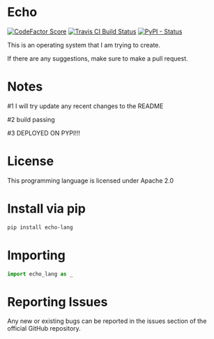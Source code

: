 # Echo

[![CodeFactor Score](https://www.codefactor.io/repository/github/elemental9/echo/badge?style=for-the-badge)](https://www.codefactor.io/repository/github/elemental9/echo)
[![Travis CI Build Status](https://img.shields.io/travis/com/elemental9/Echo/master.svg?style=for-the-badge)](https://travis-ci.com/elemental9/Echo)
[![PyPI - Status](https://img.shields.io/pypi/status/echo-lang.svg?style=for-the-badge)](https://pypi.org/project/echo-lang)

This is an operating system that I am trying to create.

If there are any suggestions, make sure to make a pull request.


# Notes
 
#1 I will try update any recent changes to the README

#2 build passing 

#3 DEPLOYED ON PYPI!!!
# License

This programming language is licensed under Apache 2.0


# Install via pip
```sh
pip install echo-lang
```

# Importing
```py
import echo_lang as _
```

# Reporting Issues
Any new or existing bugs can be reported in the issues section of the official GitHub repository.

